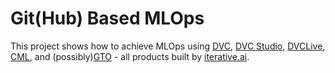 # Git(Hub) Based MLOps

This project shows how to achieve MLOps using [DVC](https://dvc.org/), [DVC Studio](https://studio.iterative.ai/), [DVCLive](https://dvc.org/doc/dvclive), [CML](https://cml.dev/), and (possibly)[GTO](https://github.com/iterative/gto) - all products built by [iterative.ai](https://iterative.ai/).
